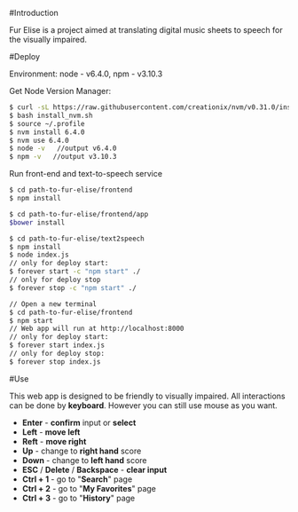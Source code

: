 #Introduction

Fur Elise is a project aimed at translating digital music sheets to speech for the visually impaired.

#Deploy

Environment: node - v6.4.0, npm  - v3.10.3

Get Node Version Manager: 

```sh
$ curl -sL https://raw.githubusercontent.com/creationix/nvm/v0.31.0/install.sh -o install_nvm.sh
$ bash install_nvm.sh
$ source ~/.profile
$ nvm install 6.4.0
$ nvm use 6.4.0
$ node -v   //output v6.4.0
$ npm -v   //output v3.10.3
```

Run front-end and text-to-speech service

```sh
$ cd path-to-fur-elise/frontend
$ npm install

$ cd path-to-fur-elise/frontend/app
$bower install

$ cd path-to-fur-elise/text2speech
$ npm install
$ node index.js
// only for deploy start:
$ forever start -c "npm start" ./
// only for deploy stop
$ forever stop -c "npm start" ./

// Open a new terminal
$ cd path-to-fur-elise/frontend
$ npm start 
// Web app will run at http://localhost:8000
// only for deploy start:
$ forever start index.js
// only for deploy stop:
$ forever stop index.js
```

#Use

This web app is designed to be friendly to visually impaired. All interactions can be done by **keyboard**. However you can still use mouse as you want.

* **Enter** - **confirm** input or **select**
* **Left** - **move left**
* **Reft** - **move right**
* **Up** - change to **right hand** score
* **Down** - change to **left hand** score
* **ESC** / **Delete** / **Backspace** - **clear input**
* **Ctrl + 1** - go to "**Search**" page
* **Ctrl + 2** - go to "**My Favorites**" page
* **Ctrl + 3** - go to "**History**" page
